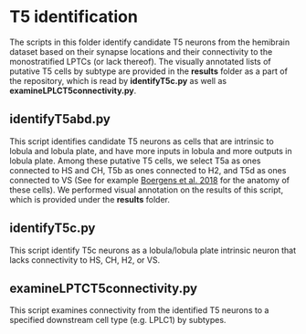 # T5 identification
The scripts in this folder identify candidate T5 neurons from the hemibrain dataset based on their synapse locations and their connectivity to the monostratified LPTCs (or lack thereof). The visually annotated lists of putative T5 cells by subtype are provided in the **results** folder as a part of the repository, which is read by **identifyT5c.py** as well as **examineLPLCT5connectivity.py**.

## identifyT5abd.py
This script identifies candidate T5 neurons as cells that are intrinsic to lobula and lobula plate, and have more inputs in lobula and more outputs in lobula plate. Among these putative T5 cells, we select T5a as ones connected to HS and CH, T5b as ones connected to H2, and T5d as ones connected to VS (See for example [Boergens et al. 2018](https://journals.plos.org/plosone/article?id=10.1371/journal.pone.0207828) for the anatomy of these cells). We performed visual annotation on the results of this script, which is provided under the **results** folder.

## identifyT5c.py
This script identify T5c neurons as a lobula/lobula plate intrinsic neuron that lacks connectivity to HS, CH, H2, or VS.

## examineLPTCT5connectivity.py
This script examines connectivity from the identified T5 neurons to a specified downstream cell type (e.g. LPLC1) by subtypes.
